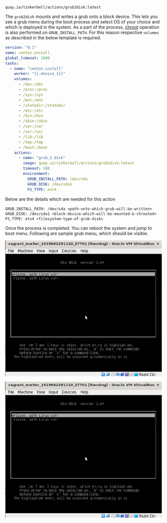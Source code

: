 ```
quay.io/tinkerbell/actions/grub2disk:latest
```

The `grub2disk` mounts and writes a grub onto a block device. This lets you see a grub menu during the boot process and select OS of your choice and which is deployed in the system. As a part of the process, [chroot](https://en.wikipedia.org/wiki/Chroot) operation is also performed on `GRUB_INSTALL_PATH`. For this reason respective `volumes` as described in the below template is required.

```yaml
version: "0.1"
name: centos-install
global_timeout: 1800
tasks:
  - name: "centos-install"
    worker: "{{.device_1}}"
    volumes:
      - /dev:/dev
      - /proc:/proc
      - /sys:/sys
      - /mnt:/mnt
      - /statedir:/statedir
      - /etc:/etc
      - /bin:/bin
      - /sbin:/sbin
      - /var:/var
      - /usr:/usr
      - /lib:/lib
      - /tmp:/tmp
      - /boot:/boot
    actions:
      - name: "grub_2_disk"
        image: quay.io/tinkerbell/actions/grub2disk:latest
        timeout: 180
        environment:
          GRUB_INSTALL_PATH: /dev/sda
          GRUB_DISK: /dev/sda1
          FS_TYPE: ext4
```

Below are the details which are needed for this action

```shel
GRUB_INSTALL_PATH: /dev/sda <path-onto-which-grub-will-be-written>
GRUB_DISK: /dev/sda1 <block-device-which-will-be-mounted-&-chrooted>
FS_TYPE: etx4 <filesystem-type-of-grub-disk>
```

Once the process is completed. You can reboot the system and jump to boot menu. Following are sample grub menu, which should be visible.

![sample grub 1](sample_grub_menu_1.png)

![sample grub 2](sample_grub_menu_1.png)
